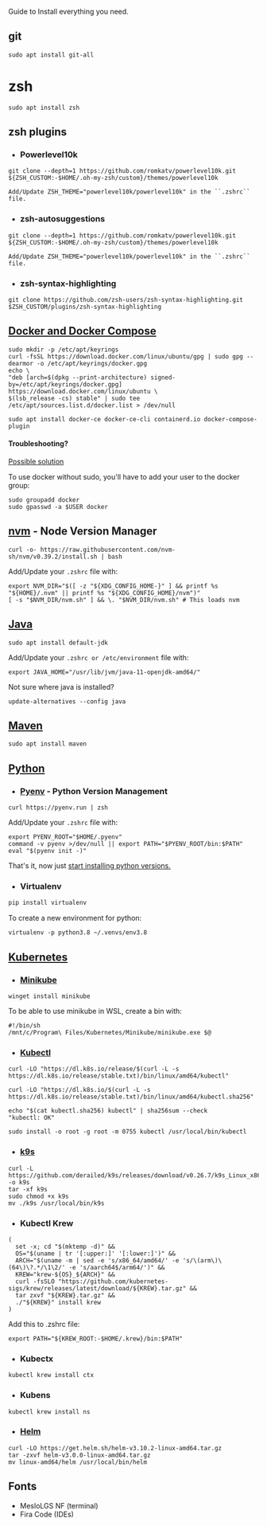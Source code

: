 Guide to Install everything you need.
## git

```shell
sudo apt install git-all
```

# zsh

```shell
sudo apt install zsh
```

## zsh plugins
- ### Powerlevel10k

```shell
git clone --depth=1 https://github.com/romkatv/powerlevel10k.git ${ZSH_CUSTOM:-$HOME/.oh-my-zsh/custom}/themes/powerlevel10k
```
	Add/Update ZSH_THEME="powerlevel10k/powerlevel10k" in the ``.zshrc`` file.

- ### zsh-autosuggestions

```shell
git clone --depth=1 https://github.com/romkatv/powerlevel10k.git ${ZSH_CUSTOM:-$HOME/.oh-my-zsh/custom}/themes/powerlevel10k
```
	Add/Update ZSH_THEME="powerlevel10k/powerlevel10k" in the ``.zshrc`` file.

- ### zsh-syntax-highlighting

```shell
git clone https://github.com/zsh-users/zsh-syntax-highlighting.git $ZSH_CUSTOM/plugins/zsh-syntax-highlighting

```

## [Docker and Docker Compose](https://docs.docker.com/)

```shell
sudo mkdir -p /etc/apt/keyrings
curl -fsSL https://download.docker.com/linux/ubuntu/gpg | sudo gpg --dearmor -o /etc/apt/keyrings/docker.gpg
echo \
"deb [arch=$(dpkg --print-architecture) signed-by=/etc/apt/keyrings/docker.gpg] https://download.docker.com/linux/ubuntu \
$(lsb_release -cs) stable" | sudo tee /etc/apt/sources.list.d/docker.list > /dev/null
```

```shell
sudo apt install docker-ce docker-ce-cli containerd.io docker-compose-plugin
```
#### Troubleshooting?
[Possible solution](https://github.com/MatAndreoli/Programming/blob/master/Programming/Troubleshooting.md#docker-troubleshooting)

To use docker without sudo, you'll have to add your user to the docker group:
```shell
sudo groupadd docker
sudo gpasswd -a $USER docker
```

## [nvm](https://github.com/nvm-sh/nvm) - Node Version Manager
```shell
curl -o- https://raw.githubusercontent.com/nvm-sh/nvm/v0.39.2/install.sh | bash
```
Add/Update your ``.zshrc`` file with:
```shell
export NVM_DIR="$([ -z "${XDG_CONFIG_HOME-}" ] && printf %s "${HOME}/.nvm" || printf %s "${XDG_CONFIG_HOME}/nvm")"
[ -s "$NVM_DIR/nvm.sh" ] && \. "$NVM_DIR/nvm.sh" # This loads nvm
```

## [Java](https://docs.oracle.com/javase/8/docs/api/)
```shell
sudo apt install default-jdk
```
Add/Update your ``.zshrc or /etc/environment`` file with:
```shell
export JAVA_HOME="/usr/lib/jvm/java-11-openjdk-amd64/"
```
Not sure where java is installed?
```shell
update-alternatives --config java
```

## [Maven](https://maven.apache.org/guides/)
```shell
sudo apt install maven
```

## [Python](https://docs.python.org/3/)
- ### [Pyenv](https://github.com/pyenv/pyenv) - Python Version Management

```shell
curl https://pyenv.run | zsh
```
Add/Update your ``.zshrc`` file with:
```shell
export PYENV_ROOT="$HOME/.pyenv"
command -v pyenv >/dev/null || export PATH="$PYENV_ROOT/bin:$PATH"
eval "$(pyenv init -)"
```
That's it, now just [start installing python versions.](https://github.com/pyenv/pyenv#install-additional-python-versions)
- ### Virtualenv

```python
pip install virtualenv
```
To create a new environment for python:
```shell
virtualenv -p python3.8 ~/.venvs/env3.8
```

## [Kubernetes](https://kubernetes.io/docs/home/)
- ### [Minikube](https://kubernetes.io/docs/home/) 
```shell
winget install minikube
```
To be able to use minikube in WSL, create a bin with:
```shell
#!/bin/sh
/mnt/c/Program\ Files/Kubernetes/Minikube/minikube.exe $@
```

- ### [Kubectl](https://kubernetes.io/docs/home/) 
```shell
curl -LO "https://dl.k8s.io/release/$(curl -L -s https://dl.k8s.io/release/stable.txt)/bin/linux/amd64/kubectl"

curl -LO "https://dl.k8s.io/$(curl -L -s https://dl.k8s.io/release/stable.txt)/bin/linux/amd64/kubectl.sha256"

echo "$(cat kubectl.sha256) kubectl" | sha256sum --check
"kubectl: OK"

sudo install -o root -g root -m 0755 kubectl /usr/local/bin/kubectl
```
- ### [k9s](https://k9scli.io/) 
```shell
curl -L https://github.com/derailed/k9s/releases/download/v0.26.7/k9s_Linux_x86_64.tar.gz -o k9s
tar -xf k9s
sudo chmod +x k9s
mv ./k9s /usr/local/bin/k9s
```
- ### Kubectl Krew
```shell
(
  set -x; cd "$(mktemp -d)" &&
  OS="$(uname | tr '[:upper:]' '[:lower:]')" &&
  ARCH="$(uname -m | sed -e 's/x86_64/amd64/' -e 's/\(arm\)\(64\)\?.*/\1\2/' -e 's/aarch64$/arm64/')" &&
  KREW="krew-${OS}_${ARCH}" &&
  curl -fsSLO "https://github.com/kubernetes-sigs/krew/releases/latest/download/${KREW}.tar.gz" &&
  tar zxvf "${KREW}.tar.gz" &&
  ./"${KREW}" install krew
)
```
Add this to .zshrc file:
```shell
export PATH="${KREW_ROOT:-$HOME/.krew}/bin:$PATH"
```
- ### Kubectx
```shell
kubectl krew install ctx
```
- ### Kubens
```shell
kubectl krew install ns
```
- ### [Helm](https://helm.sh/)
```shell
curl -LO https://get.helm.sh/helm-v3.10.2-linux-amd64.tar.gz
tar -zxvf helm-v3.0.0-linux-amd64.tar.gz
mv linux-amd64/helm /usr/local/bin/helm
```
## Fonts

- MesloLGS NF (terminal)
- Fira Code (IDEs)
